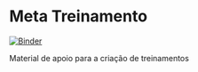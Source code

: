 # Meta Treinamento

[![Binder](http://mybinder.org/badge.svg)](http://mybinder.org/repo/jsonzilla/meta_treinamento)

Material de apoio para a criação de treinamentos
